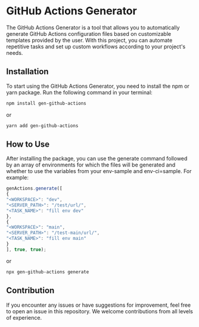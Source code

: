 # GitHub Actions Generator
The GitHub Actions Generator is a tool that allows you to automatically generate GitHub Actions configuration files based on customizable templates provided by the user. With this project, you can automate repetitive tasks and set up custom workflows according to your project's needs.

## Installation
To start using the GitHub Actions Generator, you need to install the npm or yarn package. Run the following command in your terminal:

```bash
npm install gen-github-actions
```
or
```bash
yarn add gen-github-actions
```

## How to Use
After installing the package, you can use the generate command followed by an array of environments for which the files will be generated and whether to use the variables from your env-sample and env-ci=sample. For example:
```javascript
genActions.generate([
{
"<WORKSPACE>": "dev",
"<SERVER_PATH>": "/test/url/",
"<TASK_NAME>": "fill env dev"
},
{
"<WORKSPACE>": "main",
"<SERVER_PATH>": "/test-main/url/",
"<TASK_NAME>": "fill env main"
}
], true, true);
```
or
```bash 
npx gen-github-actions generate
```

## Contribution
If you encounter any issues or have suggestions for improvement, feel free to open an issue in this repository. We welcome contributions from all levels of experience.

